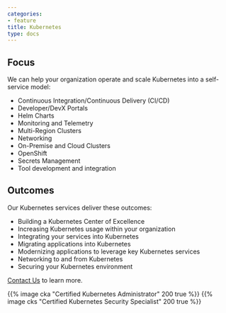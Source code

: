 ```yaml
---
categories:
- feature
title: Kubernetes
type: docs
---
```


## Focus

We can help your organization operate and scale Kubernetes into a self-service model:

- Continuous Integration/Continuous Delivery (CI/CD)
- Developer/DevX Portals
- Helm Charts
- Monitoring and Telemetry
- Multi-Region Clusters
- Networking
- On-Premise and Cloud Clusters
- OpenShift
- Secrets Management
- Tool development and integration

## Outcomes

Our Kubernetes services deliver these outcomes:

- Building a Kubernetes Center of Excellence
- Increasing Kubernetes usage within your organization
- Integrating your services into Kubernetes
- Migrating applications into Kubernetes
- Modernizing applications to leverage key Kubernetes services
- Networking to and from Kubernetes
- Securing your Kubernetes environment

[Contact Us](/contact/) to learn more.

<div style="align-items: center; display: flex; gap: 50px; justify-content: center;">
{{% image cka "Certified Kubernetes Administrator" 200 true %}}
{{% image cks "Certified Kubernetes Security Specialist" 200 true %}}
</div>
